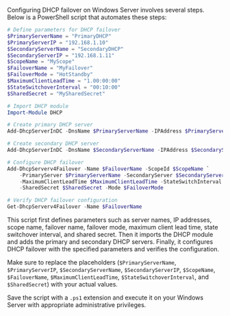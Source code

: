 Configuring DHCP failover on Windows Server involves several steps. Below is a PowerShell script that automates these steps:

```powershell
# Define parameters for DHCP failover
$PrimaryServerName = "PrimaryDHCP"
$PrimaryServerIP = "192.168.1.10"
$SecondaryServerName = "SecondaryDHCP"
$SecondaryServerIP = "192.168.1.11"
$ScopeName = "MyScope"
$FailoverName = "MyFailover"
$FailoverMode = "HotStandby"
$MaximumClientLeadTime = "1.00:00:00"
$StateSwitchoverInterval = "00:10:00"
$SharedSecret = "MySharedSecret"

# Import DHCP module
Import-Module DHCP

# Create primary DHCP server
Add-DhcpServerInDC -DnsName $PrimaryServerName -IPAddress $PrimaryServerIP

# Create secondary DHCP server
Add-DhcpServerInDC -DnsName $SecondaryServerName -IPAddress $SecondaryServerIP

# Configure DHCP failover
Add-DhcpServerv4Failover -Name $FailoverName -ScopeId $ScopeName `
    -PrimaryServer $PrimaryServerName -SecondaryServer $SecondaryServerName `
    -MaximumClientLeadTime $MaximumClientLeadTime -StateSwitchInterval $StateSwitchoverInterval `
    -SharedSecret $SharedSecret -Mode $FailoverMode

# Verify DHCP failover configuration
Get-DhcpServerv4Failover -Name $FailoverName
```

This script first defines parameters such as server names, IP addresses, scope name, failover name, failover mode, maximum client lead time, state switchover interval, and shared secret. Then it imports the DHCP module and adds the primary and secondary DHCP servers. Finally, it configures DHCP failover with the specified parameters and verifies the configuration.

Make sure to replace the placeholders (`$PrimaryServerName`, `$PrimaryServerIP`, `$SecondaryServerName`, `$SecondaryServerIP`, `$ScopeName`, `$FailoverName`, `$MaximumClientLeadTime`, `$StateSwitchoverInterval`, and `$SharedSecret`) with your actual values.

Save the script with a `.ps1` extension and execute it on your Windows Server with appropriate administrative privileges.
